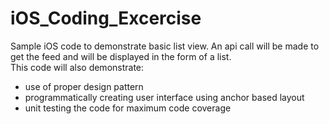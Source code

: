 # iOS_Coding_Excercise
Sample iOS code to demonstrate basic list view. An api call will be made to get the feed and will be displayed in the form of a list.  
This code will also demonstrate: 
* use of proper design pattern
* programmatically creating user interface using anchor based layout
* unit testing the code for maximum code coverage
